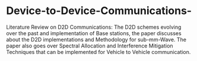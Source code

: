 # Device-to-Device-Communications-
Literature Review on D2D Communications: The D2D schemes evolving over the past and implementation of Base stations, the paper discusses about the D2D implementations and Methodology for sub-mm-Wave. The paper also goes over Spectral Allocation and Interference Mitigation Techniques that can be implemented for Vehicle to Vehicle communication. 
